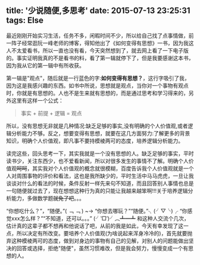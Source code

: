 title: '少说随便,多思考'
date: 2015-07-13 23:25:31
tags: Else
---

最近刚刚开始实习生活，任务不多，闲暇时间不少，所以给自己找了点事情做，前一阵子经常逛阮一峰老师的博客，得知他出了《如何变得有思想》一书，因为我这人不太爱看书，所以一直也没有看，今天突然想到了，就去网上看了一下电子版的。事实证明我真的不是看书的料，看了第一辑就停下了，但是我要感谢这本书，因为我从它的第一辑中有所收获。
<!--more-->

第一辑是"观点"，随后就是一行蓝色的字:**如何变得有思想？**，这行字吸引了我，因为这是我感兴趣的东西。如书中所说，思想就是观点，当你对一个事物有观点时，你就是有思想的。人也不是生来就有思想的，而是通过思考和学习得来的，另外这里有这样一个公式：

<blockquote class="blockquote-center">事实 + 前提 + 逻辑 = 观点</blockquote>

所以，没有思想无非就是几种情况:缺乏足够的事实,没有明确的个人价值观,或者逻辑分析能力不够。反之，想要变得有思想，就要在这几方面努力:了解更多的背景知识，明确个人价值观，即凡事不要持模棱两可的态度，培养逻辑分析能力。

读完这些，回头思考一下，其实我就是一个没有思想的人。缺乏足够的事实，平时读书少，关注东西少，也不爱看新闻，所以对很多发生的事情不了解。明确个人价值观~~呵呵~~，其实我对个人价值观的概念就很模糊，百度告诉我个人价值观就是一个人对周围事物的评价和看法，这也是我所缺少的，平时生活中马马虎虎，一旦让我谈谈对什么的看法的时候，条件反射一样先来句不知道，而且回答别人事情也总是一句随便就过去了，现在想想这种行为真的只能让我越来越笨啊!!!关于培养逻辑分析能力，多做数学题~~就免了吧~~。。。

“你想吃什么？”，“随便。”( ﹁ ﹁ ) ~→ “你想去哪玩？”“随便。”╮(╯▽╰)╭ “你感觉xxx怎么样？”“不知道，还可以。。。” (╯‵□′)╯︵┻━┻ 和这种人交流个几次，估计真的这辈子都不想再和他说话了吧，从前的我是如此，今天有幸发现了这一点，所以决定有所改变。要培养个人价值观(为啥说起来浑身冷冷的)，首先就要抛弃这种模棱两可的态度，做到对身边的事物有自己的见解，对别人的问题能做出坚决的回答或选择，拒绝"随便"，虽然习惯难改，但是我会努力，慢慢变成一个有思想的人。
